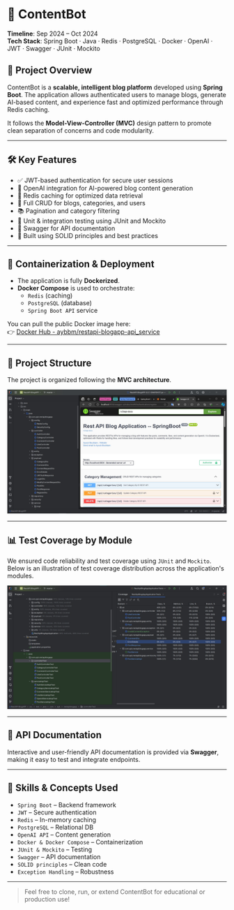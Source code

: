   # 🧠 ContentBot

**Timeline**: Sep 2024 – Oct 2024  
**Tech Stack**: Spring Boot · Java · Redis · PostgreSQL · Docker · OpenAI · JWT · Swagger · JUnit · Mockito  

## 🚀 Project Overview

ContentBot is a **scalable, intelligent blog platform** developed using **Spring Boot**. The application allows authenticated users to manage blogs, generate AI-based content, and experience fast and optimized performance through Redis caching.

It follows the **Model-View-Controller (MVC)** design pattern to promote clean separation of concerns and code modularity.

---

## 🛠️ Key Features

- ✅ JWT-based authentication for secure user sessions  
- 🧠 OpenAI integration for AI-powered blog content generation  
- 🚀 Redis caching for optimized data retrieval  
- 📂 Full CRUD for blogs, categories, and users  
- 📚 Pagination and category filtering  
- 🧪 Unit & integration testing using JUnit and Mockito  
- 📑 Swagger for API documentation  
- 🧱 Built using SOLID principles and best practices  

---

## 🐳 Containerization & Deployment

- The application is fully **Dockerized**.
- **Docker Compose** is used to orchestrate:
  - `Redis` (caching)
  - `PostgreSQL` (database)
  - `Spring Boot API` service

You can pull the public Docker image here:  
👉 [Docker Hub - aybbm/restapi-blogapp-api_service](https://hub.docker.com/repository/docker/aybbm/restapi-blogapp-api_service/general)

---

## 📁 Project Structure

The project is organized following the **MVC architecture**.

![Project Structure](Backend.jpg)

---

## 📊 Test Coverage by Module

We ensured code reliability and test coverage using `JUnit` and `Mockito`. Below is an illustration of test coverage distribution across the application's modules.

![Test Coverage](TestingResultsJunitMockito.jpg)

---

## 📜 API Documentation

Interactive and user-friendly API documentation is provided via **Swagger**, making it easy to test and integrate endpoints.

---

## 📌 Skills & Concepts Used

- `Spring Boot` – Backend framework  
- `JWT` – Secure authentication  
- `Redis` – In-memory caching  
- `PostgreSQL` – Relational DB  
- `OpenAI API` – Content generation  
- `Docker & Docker Compose` – Containerization  
- `JUnit & Mockito` – Testing  
- `Swagger` – API documentation  
- `SOLID principles` – Clean code  
- `Exception Handling` – Robustness

---

> Feel free to clone, run, or extend ContentBot for educational or production use!

